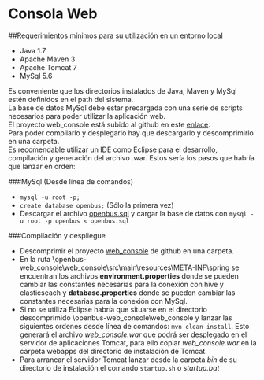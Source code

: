 # Consola Web

##Requerimientos mínimos para su utilización en un entorno local

- Java 1.7
- Apache Maven 3
- Apache Tomcat 7
- MySql 5.6
 
Es conveniente que los directorios instalados de Java, Maven y MySql estén definidos en el path del sistema.    
La base de datos MySql debe estar precargada con una serie de scripts necesarios para poder utilizar la aplicación web.  
El proyecto web_console está subido al github en este [enlace](https://github.com/Produban/openbus/tree/web_console).    
Para poder compilarlo y desplegarlo hay que descargarlo y descomprimirlo en una carpeta.  
Es recomendable utilizar un IDE como Eclipse para el desarrollo, compilación y generación del archivo .war. 
Estos sería los pasos que habría que lanzar en orden:  

###MySql (Desde línea de comandos)
- `mysql -u root -p;`
- `create database openbus;` (Sólo la primera vez)
- Descargar el archivo [openbus.sql](https://github.com/Produban/openbus/blob/web_console/web_console/sql/openbus.sql) y cargar la base de datos con `mysql -u root -p openbus < openbus.sql`

###Compilación y despliegue
- Descomprimir el proyecto [web_console](https://github.com/Produban/openbus/tree/web_console) de github en una carpeta.
- En la ruta \openbus-web_console\web_console\src\main\resources\META-INF\spring se encuentran los archivos **environment.properties** donde se pueden cambiar las constantes necesarias para la conexión con hive y elasticseach y **database.properties** donde se pueden cambiar las constantes necesarias para la conexión con MySql.
- Si no se utiliza Eclipse  habría que situarse en el directorio descomprimido \openbus-web_console\web_console y lanzar las siguientes ordenes desde línea de comandos: `mvn clean install`. Esto generará el archivo *web_console.war* que podrá ser desplegado en el servidor de aplicaciones Tomcat, para ello copiar *web_console.war* en la carpeta webapps del directorio de instalación de Tomcat.
- Para arrancar el servidor Tomcat lanzar desde la carpeta *bin* de su directorio de instalación el comando `startup.sh` o *startup.bat*

